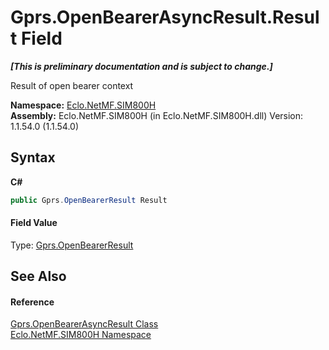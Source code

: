 # Gprs.OpenBearerAsyncResult.Result Field
 _**\[This is preliminary documentation and is subject to change.\]**_

Result of open bearer context

**Namespace:**&nbsp;<a href="N_Eclo_NetMF_SIM800H">Eclo.NetMF.SIM800H</a><br />**Assembly:**&nbsp;Eclo.NetMF.SIM800H (in Eclo.NetMF.SIM800H.dll) Version: 1.1.54.0 (1.1.54.0)

## Syntax

**C#**<br />
``` C#
public Gprs.OpenBearerResult Result
```


#### Field Value
Type: <a href="T_Eclo_NetMF_SIM800H_Gprs_OpenBearerResult">Gprs.OpenBearerResult</a>

## See Also


#### Reference
<a href="T_Eclo_NetMF_SIM800H_Gprs_OpenBearerAsyncResult">Gprs.OpenBearerAsyncResult Class</a><br /><a href="N_Eclo_NetMF_SIM800H">Eclo.NetMF.SIM800H Namespace</a><br />